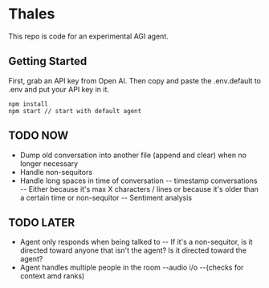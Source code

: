 # Thales
This repo is code for an experimental AGI agent.

## Getting Started
First, grab an API key from Open AI.
Then copy and paste the .env.default to .env and put your API key in it.

```
npm install
npm start // start with default agent
```

## TODO NOW
- Dump old conversation into another file (append and clear) when no longer necessary
- Handle non-sequitors
- Handle long spaces in time of conversation -- timestamp conversations
-- Either because it's max X characters / lines or because it's older than a certain time or non-sequitor
-- Sentiment analysis

## TODO LATER

- Agent only responds when being talked to
-- If it's a non-sequitor, is it directed toward anyone that isn't the agent? Is it directed toward the agent?
- Agent handles multiple people in the room
--audio i/o
--(checks for context amd ranks)

